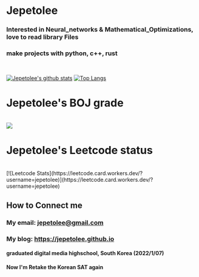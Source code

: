# Jepetolee

### Interested in Neural_networks & Mathematical_Optimizations, love to read library Files
### make projects with python, c++, rust

<br>

[![Jepetolee's github stats](https://github-readme-stats.vercel.app/api?username=jepetolee)](https://github.com/jepetolee/jepetolee)
[![Top Langs](https://github-readme-stats.vercel.app/api/top-langs/?username=jepetolee)](https://github.com/anuraghazra/github-readme-stats)

# Jepetolee's BOJ grade 
<br> 

<img align='center' src="http://mazassumnida.wtf/api/v2/generate_badge?boj=leejeasok05">

<br>

# Jepetolee's Leetcode status

<br>
[![Leetcode Stats](https://leetcode.card.workers.dev/?username=jepetolee)](https://leetcode.card.workers.dev/?username=jepetolee)

## How to Connect me
### My email: jepetolee@gmail.com
### My blog: https://jepetolee.github.io
#### graduated digital media highschool, South Korea (2022/1/07)
#### Now I'm Retake the Korean SAT again

